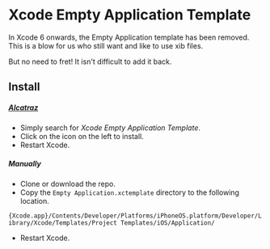 Xcode Empty Application Template
================================

In Xcode 6 onwards, the Empty Application template has been removed. This is a blow for us who still want and like to use xib files.

But no need to fret! It isn't difficult to add it back.


## Install

##### [Alcatraz](https://github.com/supermarin/Alcatraz)
- Simply search for *Xcode Empty Application Template*.
- Click on the icon on the left to install.
- Restart Xcode.


##### Manually
- Clone or download the repo. 
- Copy the `Empty Application.xctemplate` directory to the following location.

`{Xcode.app}/Contents/Developer/Platforms/iPhoneOS.platform/Developer/Library/Xcode/Templates/Project Templates/iOS/Application/`

- Restart Xcode.



